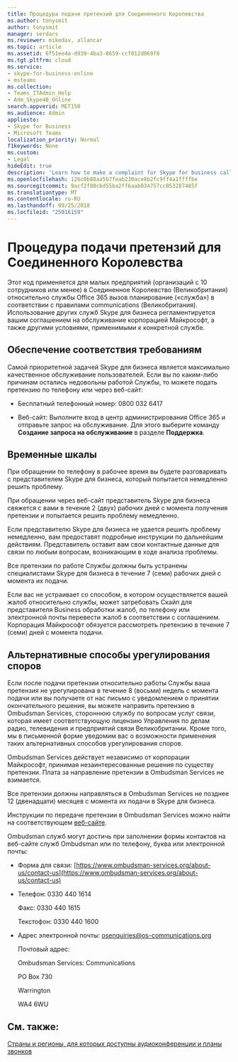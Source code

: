 ```yaml
---
title: Процедура подачи претензий для Соединенного Королевства
ms.author: tonysmit
author: tonysmit
manager: serdars
ms.reviewer: mikedav, allancar
ms.topic: article
ms.assetid: 6f51ee4a-d939-4ba3-8659-ccf012d069f8
ms.tgt.pltfrm: cloud
ms.service:
- skype-for-business-online
- msteams
ms.collection:
- Teams_ITAdmin_Help
- Adm_Skype4B_Online
search.appverid: MET150
ms.audience: Admin
appliesto:
- Skype for Business
- Microsoft Teams
localization_priority: Normal
f1keywords: None
ms.custom:
- Legal
hideEdit: true
description: 'Learn how to make a complaint for Skype for business calling services (PSTN Calling in the United Kingdom), what the timelines are for replies, and how to resolve disputes for unresolved complaints. '
ms.openlocfilehash: 126c0b88aa5b7feab230ace8b2fc9ff4a1ffffbe
ms.sourcegitcommit: 9acf2f80cbd55ba2ff6aab034757cc053287485f
ms.translationtype: MT
ms.contentlocale: ru-RU
ms.lasthandoff: 09/25/2018
ms.locfileid: "25016159"
---
```

# <a name="complaint-handling-code-for-the-united-kingdom-uk"></a>Процедура подачи претензий для Соединенного Королевства

Этот код применяется для малых предприятий (организаций с 10 сотрудников или менее) в Соединенное Королевство (Великобритания) относительно службы Office 365 вызов планирование («служба») в соответствии с правилами communications (Великобритания). Использование других служб Skype для бизнеса регламентируется вашим соглашением на обслуживание корпорацией Майкрософт, а также другими условиями, применимыми к конкретной службе.

## <a name="how-to-make-a-complaint"></a>Обеспечение соответствия требованиям

Самой приоритетной задачей Skype для бизнеса является максимально качественное обслуживание пользователей. Если вы по каким-либо причинам остались недовольны работой Службы, то можете подать претензию по телефону или через веб-сайт:

- Бесплатный телефонный номер: 0800 032 6417

- Веб-сайт: Выполните вход в центр администрирования Office 365 и отправьте запрос на обслуживание. Для этого выберите команду **Создание запроса на обслуживание** в разделе **Поддержка**.

## <a name="timelines"></a>Временные шкалы

При обращении по телефону в рабочее время вы будете разговаривать с представителем Skype для бизнеса, который попытается немедленно решить проблему.

При обращении через веб-сайт представитель Skype для бизнеса свяжется с вами в течение 2 (двух) рабочих дней с момента получения претензии и попытается решить проблему немедленно.

Если представителю Skype для бизнеса не удается решить проблему немедленно, вам предоставят подробные инструкции по дальнейшим действиям. Представитель оставит вам свои контактные данные для связи по любым вопросам, возникающим в ходе анализа проблемы.

Все претензии по работе Службы должны быть устранены специалистами Skype для бизнеса в течение 7 (семи) рабочих дней с момента их подачи.

Если вас не устраивает со способом, в котором осуществляется вашей жалоб относительно службы, может затребовать Скайп для представителя Business обработки жалоб, по телефону или электронной почты перевести жалоб в соответствии с соглашением. Корпорация Майкрософт обязуется рассмотреть претензию в течение 7 (семи) дней с момента подачи.

## <a name="alternative-dispute-resolution"></a>Альтернативные способы урегулирования споров

Если после подачи претензии относительно работы Службы ваша претензия не урегулирована в течение 8 (восьми) недель с момента подачи или вы получаете от нас письмо с уведомлением о принятии окончательного решения, вы можете направить претензию в Ombudsman Services, стороннюю службу по вопросам услуг связи, которая имеет соответствующую лицензию Управления по делам радио, телевидения и предприятий связи Великобритании. Кроме того, мы в письменной форме уведомим вас о возможности применения таких альтернативных способов урегулирования споров.

Ombudsman Services действует независимо от корпорации Майкрософт, принимая незаинтересованные решения по существу претензии. Плата за направление претензии в Ombudsman Services не взимается.

Все претензии должны направляться в Ombudsman Services не позднее 12 (двенадцати) месяцев с момента их подачи в Skype для бизнеса.

Инструкции по передаче претензии в Ombudsman Services можно найти на соответствующем [веб-сайте](https://go.microsoft.com/fwlink/?LinkID=820708&amp;clcid=0x809).

Ombudsman служб могут достичь при заполнении формы контактов на веб-сайте служб Ombudsman или по телефону, буква или электронной почты:

- Форма для связи: [https://www.ombudsman-services.org/about-us/contact-us](https://www.ombudsman-services.org/about-us/contact-us)

- Телефон: 0330 440 1614

    Факс: 0330 440 1615

    Текстофон: 0330 440 1600

- Адрес электронной почты: [osenquiries@os-communications.org](mailto:osenquiries@os-communications.org)

    Почтовый адрес:

    Ombudsman Services: Communications

    PO Box 730

    Warrington

    WA4 6WU


## <a name="related-topics"></a>См. также:
[Страны и регионы, для которых доступны аудиоконференции и планы звонков](country-and-region-availability-for-audio-conferencing-and-calling-plans/country-and-region-availability-for-audio-conferencing-and-calling-plans.md)

